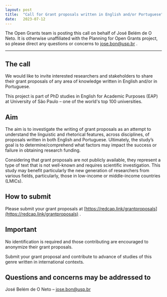 ```yaml
---
layout: post
title:  "Call for Grant proposals written in English and/or Portuguese"
date:   2023-07-12
---
```


The Open Grants team is posting this call on behalf of José Belém de O Neto. It is otherwise unaffiliated with the Planning for Open Grants project, so please direct any questions or concerns to [jose.bon@usp.br](mailto:jose.bon@usp.br) .

---

## The call

We would like to invite interested researchers and stakeholders to share their grant proposals of any area of knowledge written in English and/or in Portuguese. 

This project is part of PhD studies in English for Academic Purposes (EAP) at University of São Paulo – one of the world's top 100 universities. 

## Aim

The aim is to investigate the writing of grant proposals as an attempt to understand the linguistic and rhetorical features, across disciplines, of proposals written in both English and Portuguese. Ultimately, the study’s goal is to determine/comprehend what factors may impact the success or failure in obtaining research funding.

Considering that grant proposals are not publicly available, they represent a type of text that is not well-known and requires scientific investigation. This study may benefit particularly the new generation of researchers from  various fields, particularly, those in low-income or middle-income countries (LMICs).

## How to submit

Please submit your grant proposals at [https://redcap.link/grantproposals](https://redcap.link/grantproposals) .

## Important

No identification is required and those contributing are encouraged to anonymize their grant proposals.

Submit your grant proposal and contribute to advance of studies of this genre written in international contexts. 

## Questions and concerns may be addressed to

José Belém de O Neto – [jose.bon@usp.br](mailto:jose.bon@usp.br)
